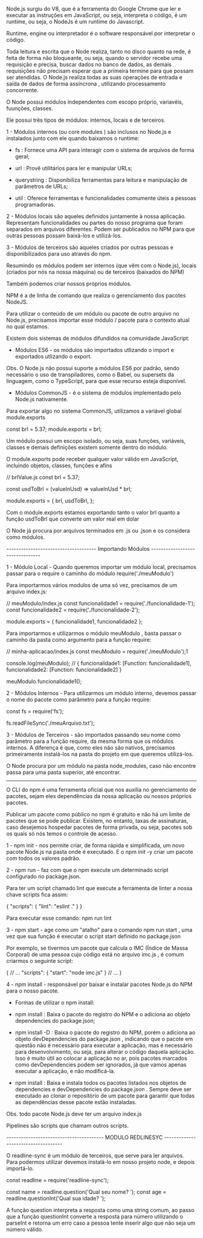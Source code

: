 Node.js surgiu do V8, que é a ferramenta do Google Chrome que ler e executar as 
instruções em JavaScript, ou seja, interpreta o código, é um runtime, ou seja, o 
NodeJs é um runtime do Javascript.

Runtime, engine ou interpretador é o software responsável por interpretar o código.

Toda leitura e escrita que o Node realiza, tanto no disco quanto na rede, é feita de 
forma não bloqueante, ou seja, quando o servidor recebe uma requisição e precisa, 
buscar dados no banco de dados, as demais requisições não precisam esperar que 
a primeira termine para que possam ser atendidas. O Node.js realiza todas as suas 
operações de entrada e saída de dados de forma assíncrona , utilizando processamento 
concorrente.

O Node possui módulos independentes com escopo próprio, variavéis, fuunções, classes.

Ele possui três tipos de módulos: internos, locais e de terceiros.

1 - Módulos internos (ou core modules ) são inclusos no Node.js e instalados 
junto com ele quando baixamos o runtime:

- fs : Fornece uma API para interagir com o sistema de arquivos de forma geral;

- url : Provê utilitários para ler e manipular URLs;

- querystring : Disponibiliza ferramentas para leitura e manipulação de parâmetros de URLs;

- util : Oferece ferramentas e funcionalidades comumente úteis a pessoas programadoras.

2 - Módulos locais são aqueles definidos juntamente à nossa aplicação. Representam funcionalidades 
ou partes do nosso programa que foram separados em arquivos diferentes. Podem ser publicados no NPM 
para que outras pessoas possam baixá-los e utilizá-los.

3 - Módulos de terceiros são aqueles criados por outras pessoas e disponibilizados para uso através 
do npm. 

Resumindo os módulos podem ser internos (que vêm com o Node.js), locais 
(criados por nós na nossa máquina) ou de terceiros (baixados do NPM)

Também podemos criar nossos próprios módulos.

NPM é a de linha de comando que realiza o gerenciamento dos pacotes NodeJS.

Para utilizar o conteúdo de um módulo ou pacote de outro arquivo no Node.js, 
precisamos importar esse módulo / pacote para o contexto atual no qual estamos.

Existem dois sistemas de módulos difundidos na comunidade JavaScript:

 - Módulos ES6 - os módulos são importados utlizando o import e exportados utlizando o export.
  
 Obs. O Node.js não possui suporte a módulos ES6 por padrão, sendo necessário o uso de
 transpiladores, como o Babel, ou supersets da linguagem, como o TypeScript, para 
 que esse recurso esteja disponível.

 - Módulos CommonJS - é o sistema de módulos implementado pelo Node.js nativamente. 
 
 Para exportar algo no sistema CommonJS, utilizamos a variável global module.exports

const brl = 5.37;
module.exports = brl;

Um módulo possui um escopo isolado, ou seja, suas funções, variáveis, classes e demais definições 
existem somente dentro do módulo. 

O module.exports pode receber qualquer valor válido em JavaScript, incluindo objetos, classes, 
funções e afins

// brlValue.js
const brl = 5.37;

const usdToBrl = (valueInUsd) => valueInUsd * brl;

module.exports = {
  brl,
  usdToBrl,
};

Com o module.exports estamos exportando tanto o valor brl quanto a função
usdToBrl que converte um valor real em dolar

O Node já procura por arquivos terminados em .js ou .json e os considera como módulos.


------------------------------------- Importando Módulos --------------------------------

1 - Módulo Local - Quando queremos importar um módulo local, precisamos passar para o require o caminho do módulo
require('./meuModulo')

Para importarmos vários modulos de uma só vez, precisamos de um arquivo index.js:

// meuModulo/index.js
const funcionalidade1 = require('./funcionalidade-1');
const funcionalidade2 = require('./funcionalidade-2');

module.exports = { funcionalidade1, funcionalidade2 };

Para importarmos e utilizarmos o módulo meuModulo , basta passar o caminho da pasta como 
argumento para a função require:

// minha-aplicacao/index.js
const meuModulo = require('./meuModulo');1

console.log(meuModulo); // { funcionalidade1: [Function: funcionalidade1], funcionalidade2: [Function: funcionalidade2] }

meuModulo.funcionalidade1();


2 - Módulos Internos - Para utilizarmos um módulo interno, devemos passar o nome do pacote como parâmetro para a 
função require:

const fs = require('fs');

fs.readFileSync('./meuArquivo.txt');


3 - Módulos de Terceiros - são importados passando seu nome como parâmetro para a função require, da mesma forma que os módulos internos.
 A diferença é que, como eles não são nativos, precisamos primeiramente instalá-los na pasta do projeto em que queremos utilizá-los.

O Node procura por um módulo na pasta node_modules, caso não encontre passa para uma pasta superior, até encontrar.

-----------------------------------------------------------------------------------------------------------------------

O CLI do npm é uma ferramenta oficial que nos auxilia no gerenciamento de pacotes, sejam eles dependências da nossa aplicação 
ou nossos próprios pacotes. 

Publicar um pacote como público no npm é gratuito e não há um limite de pacotes que se pode publicar. Existem, no entanto, taxas de 
assinaturas, caso desejemos hospedar pacotes de forma privada, ou seja, pacotes sob os quais só nós temos o controle de acesso.


1 - npm init - nos permite criar, de forma rápida e simplificada, um novo pacote Node.js na pasta onde é executado. E o npm init -y criar
 um pacote com todos os valores padrão.

2 - npm run - faz com que o npm execute um determinado script configurado no package.json.

Para ter um script chamado lint que execute a ferramenta de linter a nossa chave scripts fica assim:

{
  "scripts": {
    "lint": "eslint ."
  }
}

Para executar esse comando: npm run lint

3 - npm start - age como um "atalho" para o comando npm run start , uma vez que sua função é executar o script start definido no package.json 

Por exemplo, se tivermos um pacote que calcula o IMC (Índice de Massa Corporal) de uma pessoa cujo código está no arquivo imc.js , é comum
criarmos o seguinte script:

{
  // ...
  "scripts": {
    "start": "node imc.js"
  }
  // ...
}

4 - npm install - responsável por baixar e instalar pacotes Node.js do NPM para o nosso pacote.

- Formas de utilizar o npm install: 

* npm install <nome do pacote> : Baixa o pacote do registro do NPM e o adiciona ao objeto dependencies do package.json;

* npm install -D <nome do pacote> : Baixa o pacote do registro do NPM, porém o adiciona ao objeto devDependencies do package.json 
, indicando que o pacote em questão não é necessário para executar a aplicação, mas é necessário para desenvolvimento, ou seja, 
para alterar o código daquela aplicação. Isso é muito útil ao colocar a aplicação no ar, pois pacotes marcados como devDependencies 
podem ser ignorados, já que vamos apenas executar a aplicação, e não modificá-la.

* npm install : Baixa e instala todos os pacotes listados nos objetos de dependencies e devDependencies do package.json . Sempre deve 
ser executado ao clonar o repositório de um pacote para garantir que todas as dependências desse pacote estão instaladas.

Obs. todo pacote Node.js deve ter um arquivo index.js 

Pipelines são scripts que chamam outros scripts.

---------------------------------------- MODULO REDLINESYC ------------------------------------

 O readline-sync é um módulo de terceiros, que serve para ler arquivos. Para podermos utilizar 
 devemos instalá-lo em nosso projeto node, e depois importá-lo.

const readline = require('readline-sync');

const name = readline.question('Qual seu nome? ');
const age = readline.questionInt('Qual sua idade? ');

A função question interpreta a resposta como uma string comum, ao passo que a função questionInt
converte a resposta para número utilizando o parseInt e retorna um erro caso a pessoa tente 
inserir algo que não seja um número válido.